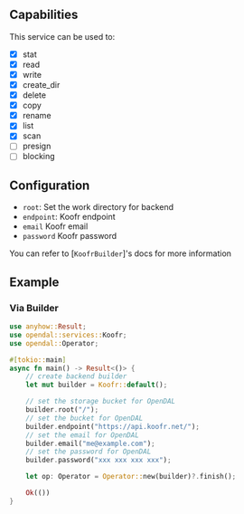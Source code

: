 ## Capabilities

This service can be used to:

- [x] stat
- [x] read
- [x] write
- [x] create_dir
- [x] delete
- [x] copy
- [x] rename
- [x] list
- [x] scan
- [ ] presign
- [ ] blocking

## Configuration

- `root`: Set the work directory for backend
- `endpoint`: Koofr endpoint
- `email` Koofr email
- `password` Koofr password

You can refer to [`KoofrBuilder`]'s docs for more information

## Example

### Via Builder

```rust
use anyhow::Result;
use opendal::services::Koofr;
use opendal::Operator;

#[tokio::main]
async fn main() -> Result<()> {
    // create backend builder
    let mut builder = Koofr::default();

    // set the storage bucket for OpenDAL
    builder.root("/");
    // set the bucket for OpenDAL
    builder.endpoint("https://api.koofr.net/");
    // set the email for OpenDAL
    builder.email("me@example.com");
    // set the password for OpenDAL
    builder.password("xxx xxx xxx xxx");

    let op: Operator = Operator::new(builder)?.finish();

    Ok(())
}
```
